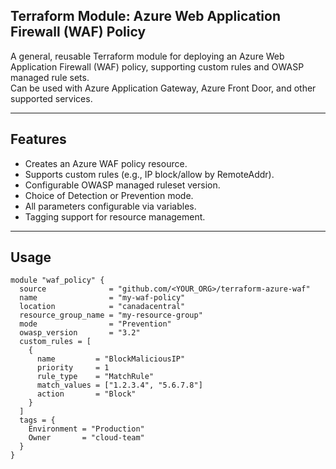 ## Terraform Module: Azure Web Application Firewall (WAF) Policy

A general, reusable Terraform module for deploying an Azure Web Application Firewall (WAF) policy, supporting custom rules and OWASP managed rule sets.  
Can be used with Azure Application Gateway, Azure Front Door, and other supported services.

---

## Features

- Creates an Azure WAF policy resource.
- Supports custom rules (e.g., IP block/allow by RemoteAddr).
- Configurable OWASP managed ruleset version.
- Choice of Detection or Prevention mode.
- All parameters configurable via variables.
- Tagging support for resource management.

---

## Usage

```hcl
module "waf_policy" {
  source              = "github.com/<YOUR_ORG>/terraform-azure-waf"
  name                = "my-waf-policy"
  location            = "canadacentral"
  resource_group_name = "my-resource-group"
  mode                = "Prevention"
  owasp_version       = "3.2"
  custom_rules = [
    {
      name         = "BlockMaliciousIP"
      priority     = 1
      rule_type    = "MatchRule"
      match_values = ["1.2.3.4", "5.6.7.8"]
      action       = "Block"
    }
  ]
  tags = {
    Environment = "Production"
    Owner       = "cloud-team"
  }
}

